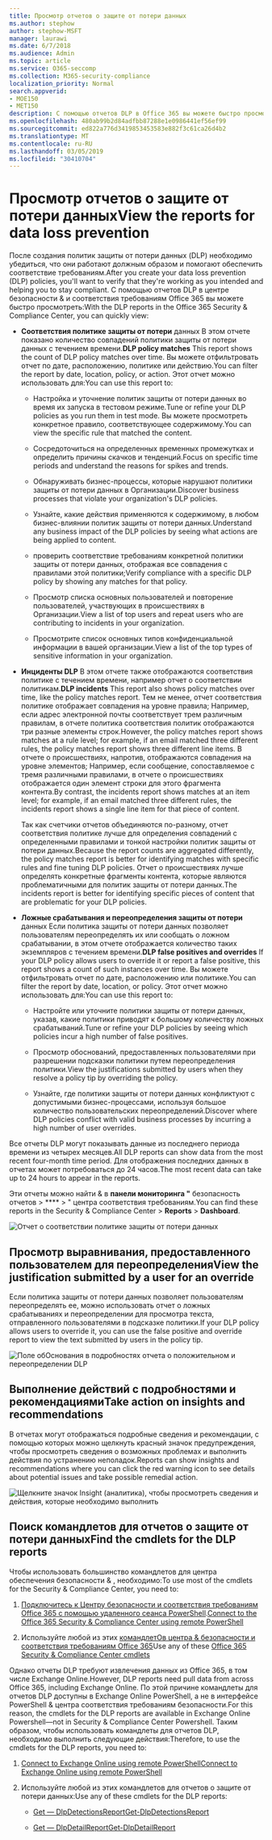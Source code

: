 ```yaml
---
title: Просмотр отчетов о защите от потери данных
ms.author: stephow
author: stephow-MSFT
manager: laurawi
ms.date: 6/7/2018
ms.audience: Admin
ms.topic: article
ms.service: O365-seccomp
ms.collection: M365-security-compliance
localization_priority: Normal
search.appverid:
- MOE150
- MET150
description: С помощью отчетов DLP в Office 365 вы можете быстро просмотреть количество совпадений политики защиты от потери данных, переопределений или ложных срабатываний. Проверьте, не заходите ли они вверх или вниз по времени; отфильтровать отчет различными способами; и просмотрите дополнительные сведения, выбрав точку на линии на диаграмме.
ms.openlocfilehash: 480ab99b2d84adfbb87288e1e0986441ef56ef99
ms.sourcegitcommit: ed822a776d3419853453583e882f3c61ca26d4b2
ms.translationtype: MT
ms.contentlocale: ru-RU
ms.lasthandoff: 03/05/2019
ms.locfileid: "30410704"
---
```

# <a name="view-the-reports-for-data-loss-prevention"></a><span data-ttu-id="ebb8d-103">Просмотр отчетов о защите от потери данных</span><span class="sxs-lookup"><span data-stu-id="ebb8d-103">View the reports for data loss prevention</span></span>

<span data-ttu-id="ebb8d-104">После создания политик защиты от потери данных (DLP) необходимо убедиться, что они работают должным образом и помогают обеспечить соответствие требованиям.</span><span class="sxs-lookup"><span data-stu-id="ebb8d-104">After you create your data loss prevention (DLP) policies, you'll want to verify that they're working as you intended and helping you to stay compliant.</span></span> <span data-ttu-id="ebb8d-105">С помощью отчетов DLP в центре безопасности &amp; и соответствия требованиям Office 365 вы можете быстро просмотреть:</span><span class="sxs-lookup"><span data-stu-id="ebb8d-105">With the DLP reports in the Office 365 Security &amp; Compliance Center, you can quickly view:</span></span>
  
- <span data-ttu-id="ebb8d-106">**Соответствия политике защиты от потери** данных В этом отчете показано количество совпадений политики защиты от потери данных с течением времени.</span><span class="sxs-lookup"><span data-stu-id="ebb8d-106">**DLP policy matches** This report shows the count of DLP policy matches over time.</span></span> <span data-ttu-id="ebb8d-107">Вы можете отфильтровать отчет по дате, расположению, политике или действию.</span><span class="sxs-lookup"><span data-stu-id="ebb8d-107">You can filter the report by date, location, policy, or action.</span></span> <span data-ttu-id="ebb8d-108">Этот отчет можно использовать для:</span><span class="sxs-lookup"><span data-stu-id="ebb8d-108">You can use this report to:</span></span> 
    
  - <span data-ttu-id="ebb8d-109">Настройка и уточнение политик защиты от потери данных во время их запуска в тестовом режиме.</span><span class="sxs-lookup"><span data-stu-id="ebb8d-109">Tune or refine your DLP policies as you run them in test mode.</span></span> <span data-ttu-id="ebb8d-110">Вы можете просмотреть конкретное правило, соответствующее содержимому.</span><span class="sxs-lookup"><span data-stu-id="ebb8d-110">You can view the specific rule that matched the content.</span></span>
    
  - <span data-ttu-id="ebb8d-111">Сосредоточиться на определенных временных промежутках и определить причины скачков и тенденций.</span><span class="sxs-lookup"><span data-stu-id="ebb8d-111">Focus on specific time periods and understand the reasons for spikes and trends.</span></span>
    
  - <span data-ttu-id="ebb8d-112">Обнаруживать бизнес-процессы, которые нарушают политики защиты от потери данных в Организации.</span><span class="sxs-lookup"><span data-stu-id="ebb8d-112">Discover business processes that violate your organization's DLP policies.</span></span>
    
  - <span data-ttu-id="ebb8d-113">Узнайте, какие действия применяются к содержимому, в любом бизнес-влиянии политик защиты от потери данных.</span><span class="sxs-lookup"><span data-stu-id="ebb8d-113">Understand any business impact of the DLP policies by seeing what actions are being applied to content.</span></span>
    
  - <span data-ttu-id="ebb8d-114">проверить соответствие требованиям конкретной политики защиты от потери данных, отображая все совпадения с правилами этой политики;</span><span class="sxs-lookup"><span data-stu-id="ebb8d-114">Verify compliance with a specific DLP policy by showing any matches for that policy.</span></span>
    
  - <span data-ttu-id="ebb8d-115">Просмотр списка основных пользователей и повторение пользователей, участвующих в происшествиях в Организации.</span><span class="sxs-lookup"><span data-stu-id="ebb8d-115">View a list of top users and repeat users who are contributing to incidents in your organization.</span></span>
    
  - <span data-ttu-id="ebb8d-116">Просмотрите список основных типов конфиденциальной информации в вашей организации.</span><span class="sxs-lookup"><span data-stu-id="ebb8d-116">View a list of the top types of sensitive information in your organization.</span></span>
    
- <span data-ttu-id="ebb8d-117">**Инциденты DLP** В этом отчете также отображаются соответствия политике с течением времени, например отчет о соответствии политикам.</span><span class="sxs-lookup"><span data-stu-id="ebb8d-117">**DLP incidents** This report also shows policy matches over time, like the policy matches report.</span></span> <span data-ttu-id="ebb8d-118">Тем не менее, отчет соответствия политике отображает совпадения на уровне правила; Например, если адрес электронной почты соответствует трем различным правилам, в отчете политика соответствия политик отображаются три разные элементы строк.</span><span class="sxs-lookup"><span data-stu-id="ebb8d-118">However, the policy matches report shows matches at a rule level; for example, if an email matched three different rules, the policy matches report shows three different line items.</span></span> <span data-ttu-id="ebb8d-119">В отчете о происшествиях, напротив, отображаются совпадения на уровне элементов; Например, если сообщение, сопоставляемое с тремя различными правилами, в отчете о происшествиях отображается один элемент строки для этого фрагмента контента.</span><span class="sxs-lookup"><span data-stu-id="ebb8d-119">By contrast, the incidents report shows matches at an item level; for example, if an email matched three different rules, the incidents report shows a single line item for that piece of content.</span></span> 
    
  <span data-ttu-id="ebb8d-120">Так как счетчики отчетов объединяются по-разному, отчет соответствия политике лучше для определения совпадений с определенными правилами и тонкой настройки политик защиты от потери данных.</span><span class="sxs-lookup"><span data-stu-id="ebb8d-120">Because the report counts are aggregated differently, the policy matches report is better for identifying matches with specific rules and fine tuning DLP policies.</span></span> <span data-ttu-id="ebb8d-121">Отчет о происшествиях лучше определять конкретные фрагменты контента, которые являются проблематичными для политик защиты от потери данных.</span><span class="sxs-lookup"><span data-stu-id="ebb8d-121">The incidents report is better for identifying specific pieces of content that are problematic for your DLP policies.</span></span>
    
- <span data-ttu-id="ebb8d-122">**Ложные срабатывания и переопределения защиты от потери** данных Если политика защиты от потери данных позволяет пользователям переопределять их или сообщать о ложном срабатывании, в этом отчете отображается количество таких экземпляров с течением времени.</span><span class="sxs-lookup"><span data-stu-id="ebb8d-122">**DLP false positives and overrides** If your DLP policy allows users to override it or report a false positive, this report shows a count of such instances over time.</span></span> <span data-ttu-id="ebb8d-123">Вы можете отфильтровать отчет по дате, расположению или политике.</span><span class="sxs-lookup"><span data-stu-id="ebb8d-123">You can filter the report by date, location, or policy.</span></span> <span data-ttu-id="ebb8d-124">Этот отчет можно использовать для:</span><span class="sxs-lookup"><span data-stu-id="ebb8d-124">You can use this report to:</span></span> 
    
  - <span data-ttu-id="ebb8d-125">Настройте или уточните политики защиты от потери данных, указав, какие политики приводят к большому количеству ложных срабатываний.</span><span class="sxs-lookup"><span data-stu-id="ebb8d-125">Tune or refine your DLP policies by seeing which policies incur a high number of false positives.</span></span>
    
  - <span data-ttu-id="ebb8d-126">Просмотр обоснований, предоставленных пользователями при разрешении подсказки политики путем переопределения политики.</span><span class="sxs-lookup"><span data-stu-id="ebb8d-126">View the justifications submitted by users when they resolve a policy tip by overriding the policy.</span></span>
    
  - <span data-ttu-id="ebb8d-127">Узнайте, где политики защиты от потери данных конфликтуют с допустимыми бизнес-процессами, используя большое количество пользовательских переопределений.</span><span class="sxs-lookup"><span data-stu-id="ebb8d-127">Discover where DLP policies conflict with valid business processes by incurring a high number of user overrides.</span></span>
    
<span data-ttu-id="ebb8d-128">Все отчеты DLP могут показывать данные из последнего периода времени из четырех месяцев.</span><span class="sxs-lookup"><span data-stu-id="ebb8d-128">All DLP reports can show data from the most recent four-month time period.</span></span> <span data-ttu-id="ebb8d-129">Для отображения последних данных в отчетах может потребоваться до 24 часов.</span><span class="sxs-lookup"><span data-stu-id="ebb8d-129">The most recent data can take up to 24 hours to appear in the reports.</span></span>
  
<span data-ttu-id="ebb8d-130">Эти отчеты можно найти &amp; в **панели мониторинга "** безопасность отчетов \> \*\*\*\* \> " центра соответствия требованиям.</span><span class="sxs-lookup"><span data-stu-id="ebb8d-130">You can find these reports in the Security &amp; Compliance Center \> **Reports** \> **Dashboard**.</span></span>
  
![Отчет о соответствии политике защиты от потери данных](media/117d20c9-d379-403f-ad68-1f5cd6c4e5cf.png)
  
## <a name="view-the-justification-submitted-by-a-user-for-an-override"></a><span data-ttu-id="ebb8d-132">Просмотр выравнивания, предоставленного пользователем для переопределения</span><span class="sxs-lookup"><span data-stu-id="ebb8d-132">View the justification submitted by a user for an override</span></span>

<span data-ttu-id="ebb8d-133">Если политика защиты от потери данных позволяет пользователям переопределять ее, можно использовать отчет о ложных срабатываниях и переопределении для просмотра текста, отправленного пользователями в подсказке политики.</span><span class="sxs-lookup"><span data-stu-id="ebb8d-133">If your DLP policy allows users to override it, you can use the false positive and override report to view the text submitted by users in the policy tip.</span></span>
  
![Поле обОснования в подробностях отчета о положительном и переопределении DLP](media/e11e3126-026d-4e77-a16d-74a0686d1fa3.png)
  
## <a name="take-action-on-insights-and-recommendations"></a><span data-ttu-id="ebb8d-135">Выполнение действий с подробностями и рекомендациями</span><span class="sxs-lookup"><span data-stu-id="ebb8d-135">Take action on insights and recommendations</span></span>

<span data-ttu-id="ebb8d-136">В отчетах могут отображаться подробные сведения и рекомендации, с помощью которых можно щелкнуть красный значок предупреждения, чтобы просмотреть сведения о возможных проблемах и выполнить действия по устранению неполадок.</span><span class="sxs-lookup"><span data-stu-id="ebb8d-136">Reports can show insights and recommendations where you can click the red warning icon to see details about potential issues and take possible remedial action.</span></span>
  
![Щелкните значок Insight (аналитика), чтобы просмотреть сведения и действия, которые необходимо выполнить](media/51782036-7299-4960-8175-75c2b1637159.png)
  
## <a name="find-the-cmdlets-for-the-dlp-reports"></a><span data-ttu-id="ebb8d-138">Поиск командлетов для отчетов о защите от потери данных</span><span class="sxs-lookup"><span data-stu-id="ebb8d-138">Find the cmdlets for the DLP reports</span></span>

<span data-ttu-id="ebb8d-139">Чтобы использовать большинство командлетов для центра обеспечения безопасности &amp; , необходимо:</span><span class="sxs-lookup"><span data-stu-id="ebb8d-139">To use most of the cmdlets for the Security &amp; Compliance Center, you need to:</span></span>
  
1. <span data-ttu-id="ebb8d-140">[Подключитесь к Центру безопасности и соответствия требованиям Office 365 с помощью удаленного сеанса PowerShell](http://go.microsoft.com/fwlink/?LinkID=799771&amp;clcid=0x409).</span><span class="sxs-lookup"><span data-stu-id="ebb8d-140">[Connect to the Office 365 Security &amp; Compliance Center using remote PowerShell](http://go.microsoft.com/fwlink/?LinkID=799771&amp;clcid=0x409)</span></span>
    
2. <span data-ttu-id="ebb8d-141">Используйте любой из этих [командлетОв центра &amp; безопасности и соответствия требованиям Office 365](http://go.microsoft.com/fwlink/?LinkID=799772&amp;clcid=0x409)</span><span class="sxs-lookup"><span data-stu-id="ebb8d-141">Use any of these [Office 365 Security &amp; Compliance Center cmdlets](http://go.microsoft.com/fwlink/?LinkID=799772&amp;clcid=0x409)</span></span>
    
<span data-ttu-id="ebb8d-142">Однако отчеты DLP требуют извлечения данных из Office 365, в том числе Exchange Online.</span><span class="sxs-lookup"><span data-stu-id="ebb8d-142">However, DLP reports need pull data from across Office 365, including Exchange Online.</span></span> <span data-ttu-id="ebb8d-143">По этой причине командлеты для отчетов DLP доступны в Exchange Online PowerShell, а не в интерфейсе PowerShell &amp; центра соответствия требованиям безопасности.</span><span class="sxs-lookup"><span data-stu-id="ebb8d-143">For this reason, the cmdlets for the DLP reports are available in Exchange Online Powershell—not in Security &amp; Compliance Center Powershell.</span></span> <span data-ttu-id="ebb8d-144">Таким образом, чтобы использовать командлеты для отчетов DLP, необходимо выполнить следующие действия:</span><span class="sxs-lookup"><span data-stu-id="ebb8d-144">Therefore, to use the cmdlets for the DLP reports, you need to:</span></span>
  
1. [<span data-ttu-id="ebb8d-145">Connect to Exchange Online using remote PowerShell</span><span class="sxs-lookup"><span data-stu-id="ebb8d-145">Connect to Exchange Online using remote PowerShell</span></span>](http://go.microsoft.com/fwlink/?LinkID=799773&amp;clcid=0x409)
    
2. <span data-ttu-id="ebb8d-146">Используйте любой из этих командлетов для отчетов о защите от потери данных:</span><span class="sxs-lookup"><span data-stu-id="ebb8d-146">Use any of these cmdlets for the DLP reports:</span></span>
    
      - [<span data-ttu-id="ebb8d-147">Get — DlpDetectionsReport</span><span class="sxs-lookup"><span data-stu-id="ebb8d-147">Get-DlpDetectionsReport</span></span>](http://go.microsoft.com/fwlink/?LinkID=799774&amp;clcid=0x409)
    
      - [<span data-ttu-id="ebb8d-148">Get — DlpDetailReport</span><span class="sxs-lookup"><span data-stu-id="ebb8d-148">Get-DlpDetailReport</span></span>](http://go.microsoft.com/fwlink/?LinkID=799775&amp;clcid=0x409)
    

